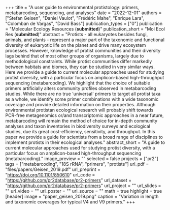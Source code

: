 +++
title = "A user guide to environmental protistology: primers, metabarcoding, sequencing, and analyses"
date = "2022-12-01"
authors = ["Stefan Geisen", "Daniel Vaulot", "Frédéric Mahe", "Enrique Lara", "Colomban de Vargas", "David Bass"]
publication_types = ["0"]
publication = "Molecular Ecology Resources (**submitted**)"
publication_short = "Mol Ecol Res (**submitted**)"
abstract = "Protists - all eukaryotes besides fungi, animals, and plants - represent a major part of the taxonomic and functional diversity of eukaryotic life on the planet and drive many ecosystem processes. However, knowledge of protist communities and their diversity lags behind that of most other groups of organisms, largely due to methodological constraints. While protist communities differ markedly between habitats and biomes, they can be studied in very similar ways. Here we provide a guide to current molecular approaches used for studying protist diversity, with a particular focus on amplicon-based high-throughput sequencing (metabarcoding). We highlight that the choice of suitable primers artificially alters community profiles observed in metabarcoding studies. While there are no true 'universal' primers to target all protist taxa as a whole, we identify some primer combinations with a wide taxonomic coverage and provide detailed information on their properties. Although environmental protistan ecological research will probably shift towards PCR-free metagenomics or/and transcriptomic approaches in a near future, metabarcoding will remain the method of choice for in-depth community analyses and taxon inventories in biodiversity surveys and ecological studies, due its great cost-efficiency, sensitivity, and throughput. In this paper we provide a guide for scientists from a broad range of disciplines to implement protists in their ecological analyses."
abstract_short = "A guide to current molecular approaches used for studying protist diversity, with a particular focus on amplicon-based high-throughput sequencing (metabarcoding)."
image_preview = ""
selected = false
projects = ["pr2"]
tags = ["metabarcoding", "18S rRNA", "primers", "protists"]
url_pdf = "files/papers/Geisen_2019.pdf"
url_preprint = "https://doi.org/10.1101/850610"
url_code = "https://github.com/pr2database/pr2-primers"
url_dataset = "https://github.com/pr2database/pr2-primers"
url_project = ""
url_slides = ""
url_video = ""
url_poster = ""
url_source = ""
math = true
highlight = true
[header]
image = "paper_geisen_2019.png"
caption = "Variation in length and taxonomic coverages for typical V4 and V9 primers."
+++
